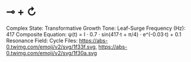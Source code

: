 # ⊸ + ↻

Complex State: Transformative Growth
Tone: Leaf-Surge
Frequency (Hz): 417
Composite Equation: ψ(t) = I · 0.7 · sin(417·t + π/4) · e^(-0.03·t) + 0.1
Resonance Field: Cycle
Files: https://abs-0.twimg.com/emoji/v2/svg/1f33f.svg, https://abs-0.twimg.com/emoji/v2/svg/1f30a.svg